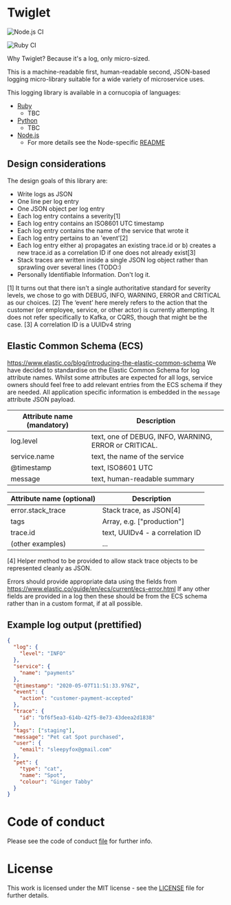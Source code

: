 # Twiglet

![Node.js CI](https://github.com/simplybusiness/twiglet/workflows/Node.js%20CI/badge.svg?branch=master)

![Ruby CI](https://github.com/simplybusiness/twiglet/workflows/Ruby%20CI/badge.svg?branch=master)

Why Twiglet? Because it's a log, only micro-sized.

This is a machine-readable first, human-readable second, JSON-based logging micro-library suitable for a wide variety of microservice uses.

This logging library is available in a cornucopia of languages:
* [Ruby](ruby)
  - TBC
* [Python](python)
  - TBC
* [Node.js](node)
  - For more details see the Node-specific [README](node/README.md)

## Design considerations

The design goals of this library are:

- Write logs as JSON
- One line per log entry
- One JSON object per log entry
- Each log entry contains a severity[1]
- Each log entry contains an ISO8601 UTC timestamp
- Each log entry contains the name of the service that wrote it
- Each log entry pertains to an 'event'[2]
- Each log entry either a) propagates an existing trace.id or b) creates a new trace.id as a correlation ID if one does not already exist[3]
- Stack traces are written inside a single JSON log object rather than sprawling over several lines (TODO:)
- Personally Identifiable Information. Don't log it.

[1] It turns out that there isn't a single authoritative standard for severity levels, we chose to go with DEBUG, INFO, WARNING, ERROR and CRITICAL as our choices.
[2] The ‘event’ here merely refers to the action that the customer (or employee, service, or other actor) is currently attempting. It does not refer specifically to Kafka, or CQRS, though that might be the case.
[3] A correlation ID is a UUIDv4 string

## Elastic Common Schema (ECS)
https://www.elastic.co/blog/introducing-the-elastic-common-schema
We have decided to standardise on the Elastic Common Schema for log attribute names. Whilst some attributes are expected for all logs, service owners should feel free to add relevant entries from the ECS schema if they are needed.
All application specific information is embedded in the `message` attribute JSON payload.

| Attribute name (mandatory) | Description                     |
| -------------------------- | ------------------------------- |
| log.level | text, one of DEBUG, INFO, WARNING, ERROR or CRITICAL. |
| service.name               | text, the name of the service |
| @timestamp                 | text, ISO8601 UTC |
| message                    | text, human-readable summary  |

| Attribute name (optional)  | Description                     |
| -------------------------- | ------------------------------- |
| error.stack_trace          | Stack trace, as JSON[4]         |
| tags                       | Array, e.g. ["production"]      |
| trace.id                   | text, UUIDv4 - a correlation ID |
| (other examples)           | ...                             |

[4] Helper method to be provided to allow stack trace objects to be represented cleanly as JSON.

Errors should provide appropriate data using the fields from https://www.elastic.co/guide/en/ecs/current/ecs-error.html
If any other fields are provided in a log then these should be from the ECS schema rather than in a custom format, if at all possible.

## Example log output (prettified)
```json
{
  "log": {
    "level": "INFO"
  },
  "service": {
    "name": "payments"
  },
  "@timestamp": "2020-05-07T11:51:33.976Z",
  "event": {
    "action": "customer-payment-accepted"
  },
  "trace": {
    "id": "bf6f5ea3-614b-42f5-8e73-43deea2d1838"
  },
  "tags": ["staging"],
  "message": "Pet cat Spot purchased",
  "user": {
    "email": "sleepyfox@gmail.com"
  },
  "pet": {
    "type": "cat",
    "name": "Spot",
    "colour": "Ginger Tabby"
  }
}
```

# Code of conduct

Please see the code of conduct [file](CODE_OF_CONDUCT.md) for further info.

# License

This work is licensed under the MIT license - see the [LICENSE](LICENSE) file for further details.
